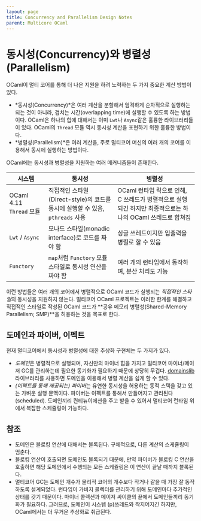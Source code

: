 ```yaml
---
layout: page
title: Concurrency and Parallelism Design Notes
parent: Multicore OCaml
---
```


# 동시성(Concurrency)와 병렬성(Parallelism)

 OCaml이 멀티 코어를 통해 더 나은 지원을 하려 노력하는 두 가지 중요한
 계산 방법이 있다.

 - *동시성(Concurrency)*은 여러 계산을 분할해서 엄격하게 순차적으로
   실행하는 되는 것이 아니라, 겹치는 시간(overlapping time)에 실행할
   수 있도록 하는 방법이다. OCaml은 하나의 힙에 대해서는 이미 `Lwt`나
   `Async`같은 훌륭한 라이브러리들이 있다. OCaml의 `Thread` 모듈 역시
   동시성 계산을 표현하기 위한 훌륭한 방법이다.
 - *병렬성(Parallelism)*은 여러 계산을, 주로 멀티코어 머신의 여러 개의
   코어를 이용해서 동시에 실행하는 방법이다.

 OCaml에는 동시성과 병렬성을 지원하는 여러 메커니즘들이 존재한다.

| 시스템 | 동시성 | 병렬성 |
| --- | --- | --- |
| OCaml 4.11 `Thread` 모듈 | 직접적인 스타일(Direct-style)의 코드를 동시에 실행할 수 있음, `pthreads` 사용 | OCaml 런타임 락으로 인해, C 쓰레드가 병렬적으로 실행되긴 하지만 최종적으로는 하나의 OCaml 쓰레드로 합쳐짐 |
| `Lwt` / `Async` | 모나드 스타일(monadic interface)로 코드를 짜야 함 | 싱글 쓰레드이지만 입출력을 병렬로 할 수 있음 |
| `Functory` | `map`처럼 `Functory` 모듈 스타일로 동시성 연산을 짜야 함 | 여러 개의 런타임에서 동작하며, 분산 처리도 가능 |


 이런 방법들은 여러 개의 코어에서 병렬적으로 OCaml 코드가 실행되는
 *직접적인 스타일*의 동시성을 지원하지 않는다. 멀티코어 OCaml
 프로젝트는 이러한 한계를 해결하고 직접적인 스타일로 작성된 OCaml
 코드가 **공유 메모리 병렬성(Shared-Memory Parallelism; SMP)**을
 허용하는 것을 목표로 한다.

## 도메인과 파이버, 이펙트
 현재 멀티코어에서 동시성과 병렬성에 대한 추상화 구현체는 두 가지가
 있다.

 - *도메인*은 병렬적으로 실행되며, 자신만의 마이너 힙을 가지고
   멀티코어 마이너/메이저 GC를 관리하는데 필요한 동기화가 필요하기
   때문에 상당히
   무겁다. [domainslib](https://github.com/ocaml-multicore/domainslib)
   라이브러리를 사용하면 도메인을 이용해서 병렬 계산을 쉽게 할 수
   있다.
 - *(이펙트를 통해 제공되는) 파이버*는 유연한 동시성을 허용하는 동적
   스택을 갖고 있는 가벼운 실행 문맥이다. 파이버는 이펙트를 통해서
   만들어지고 관리된다(scheduled). 도메인끼리 컨티뉴이에션을 주고 받을
   수 있어서 멀티코어 런타임 위에서 복잡한 스케쥴링이 가능하다.

## 참조
 - 도메인은 블로킹 연산에 대해서는 블록된다. 구체적으로, 다른 계산의
   스케쥴링이 멈춘다.
 - 블로킹 연산이 호출되면 도메인도 블록되기 때문에, 만약 파이버가
   블로킹 C 연산을 호출하면 해당 도메인에서 수행되는 모든 스케쥴링은
   이 연산이 끝날 때까지 블록된다.
 - 멀티코어 GC는 도메인 개수가 물리적 코어의 개수보다 작거나 같을 때
   가장 잘 동작하도록 설계되었다. 런타임이 가비지 콜렉터를 관리하기
   위해 도메인마다 추가적인 상태를 갖기 때문이다. 마이너 콜렉션과
   메이저 싸이클의 끝에서 도메인들끼리 동기화가 필요하다. 그러므로,
   도메인이 시스템 (p)쓰레드와 짝지어지긴 하지만, OCaml에서는 더
   무거운 추상화로 취급된다.
